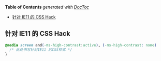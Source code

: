 <!-- START doctoc generated TOC please keep comment here to allow auto update -->
<!-- DON'T EDIT THIS SECTION, INSTEAD RE-RUN doctoc TO UPDATE -->
**Table of Contents**  *generated with [DocToc](https://github.com/thlorenz/doctoc)*

- [针对 IE11 的 CSS Hack](#%E9%92%88%E5%AF%B9-ie11-%E7%9A%84-css-hack)

<!-- END doctoc generated TOC please keep comment here to allow auto update -->

## 针对 IE11 的 CSS Hack

```css
@media screen and(-ms-high-contrast:active), (-ms-high-contrast: none) {
  /* 此处书写针对IE11 的CSS样式 */
}
```
